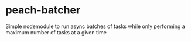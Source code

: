 # peach-batcher
 Simple nodemodule to run async batches of tasks while only performing a maximum number of tasks at a given time
